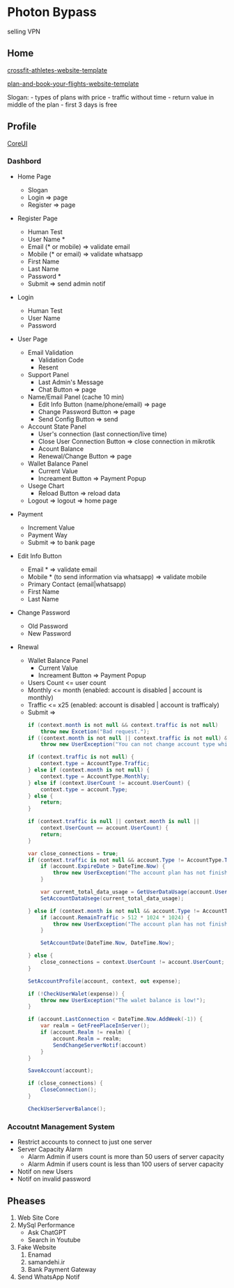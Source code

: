 # Photon Bypass

selling VPN

## Home

[crossfit-athletes-website-template](https://nicepage.com/st/46692/crossfit-athletes-website-template)

[plan-and-book-your-flights-website-template](https://nicepage.com/st/57476/plan-and-book-your-flights-website-template)

Slogan:
    - types of plans with price
        - traffic without time
    - return value in middle of the plan
    - first 3 days is free

## Profile

[CoreUI](https://coreui.io/product/free-angular-admin-template/#live-preview)

### Dashbord

- Home Page
    - Slogan
    - Login => page
    - Register => page

- Register Page
    - Human Test
    - User Name *
    - Email (* or mobile) => validate email
    - Mobile (* or email) => validate whatsapp
    - First Name
    - Last Name
    - Password *
    - Submit => send admin notif

- Login
    - Human Test
    - User Name
    - Password

- User Page
    - Email Validation
        - Validation Code
        - Resent
    - Support Panel
        - Last Admin's Message
        - Chat Button => page
    - Name/Email Panel (cache 10 min)
        - Edit Info Button (name/phone/email) => page
        - Change Password Button => page
        - Send Config Button => send
    - Account State Panel
        - User's connection (last connection/live time)
        - Close User Connection Button => close connection in mikrotik
        - Acount Balance
        - Renewal/Change Button => page
    - Wallet Balance Panel
        - Current Value
        - Increament Button => Payment Popup
    - Usege Chart
        - Reload Button => reload data
    - Logout => logout => home page

- Payment
    - Increment Value
    - Payment Way
    - Submit => to bank page

- Edit Info Button
    - Email * => validate email
    - Mobile * (to send information via whatsapp) => validate mobile
    - Primary Contact (email|whatsapp)
    - First Name
    - Last Name

- Change Password
    - Old Password
    - New Password

- Rnewal
    - Wallet Balance Panel
        - Current Value
        - Increament Button => Payment Popup
    - Users Count <= user count
    - Monthly <= month (enabled: account is disabled | account is monthly)
    - Traffic <= x25 (enabled: account is disabled | account is trafficaly)
    - Submit =>
        ```c#
        if (context.month is not null && context.traffic is not null)
            throw new Excetion("Bad request.");
        if ((context.month is not null || context.traffic is not null) && account.Enabled == true)
            throw new UserException("You can not change account type while is enabled!");

        if (context.traffic is not null) {
            context.type = AccountType.Traffic;
        } else if (context.month is not null) {
            context.type = AccountType.Monthly;
        } else if (context.UserCount != account.UserCount) {
            context.type = account.Type;
        } else {
            return;
        }

        if (context.traffic is null || context.month is null || 
            context.UserCount == account.UserCount) {
            return;
        }
        
        var close_connections = true;
        if (context.traffic is not null && account.Type != AccountType.Traffic) {
            if (account.ExpireDate > DateTime.Now) {
                throw new UserException("The account plan has not finished!");
            }

            var current_total_data_usage = GetUserDataUsage(account.UserID);
            SetAccountDataUsege(current_total_data_usage);
        
        } else if (context.month is not null && account.Type != AccountType.Monthly) {
            if (account.RemainTraffic > 512 * 1024 * 1024) {
                throw new UserException("The account plan has not finished! you need use lan until 512MB.");
            }

            SetAccountDate(DateTime.Now, DateTime.Now);

        } else {
            close_connections = context.UserCount != account.UserCount;
        }
        
        SetAccountProfile(account, context, out expense);

        if (!CheckUserWalet(expense)) {
            throw new UserException("The walet balance is low!");
        }

        if (account.LastConnection < DateTime.Now.AddWeek(-1)) {
            var realm = GetFreePlaceInServer();
            if (account.Realm != realm) {
                account.Realm = realm;
                SendChangeServerNotif(account)
            }
        }

        SaveAccount(account);

        if (close_connections) {
            CloseConnection();
        }

        CheckUserServerBalance();
        ```

### Accoutnt Management System

- Restrict accounts to connect to just one server
- Server Capacity Alarm
    - Alarm Admin if users count is more than 50 users of server capacity
    - Alarm Admin if users count is less than 100 users of server capacity
- Notif on new Users
- Notif on invalid password

## Pheases

1. Web Site Core
2. MySql Performance
    - Ask ChatGPT
    - Search in Youtube
3. Fake Website
    1. Enamad
    2. samandehi.ir
    3. Bank Payment Gateway
4. Send WhatsApp Notif
